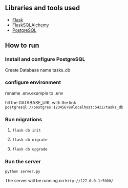 ## Libraries and tools used

- [Flask](https://flask.palletsprojects.com/en/1.1.x/)
- [FlaskSQLAlchemy](https://flask-sqlalchemy.palletsprojects.com/en/2.x/)
- [PostgreSQL](https://www.postgresql.org/)

## How to run

### Install and configure PostgreSQL

Create Database name tasks_db

### configure environment

rename .env.example to .env

fill the DATABASE_URL with the link `postgresql://postgres:12345678@localhost:5432/tasks_db`

### Run migrations

1.  ```
    flask db init
    ```

2.  ```
    flask db migrate
    ```

3.  ```
    flask db upgrade
    ```

### Run the server

```
python server.py 
```

The server will be running on `http://127.0.0.1:5000/`




